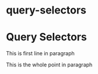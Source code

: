 # query-selectors
<html>
    <head>
        <title> DOM Manipulations</title>
    </head>
    <body>
        <h1>Query Selectors</h1>
        <p class="example">This is first line in paragraph</p>
        <p id="unique">This is the whole point in paragraph</p>
        <p style="display:none;">This is end of paragraph</p>
        <script>
            document.querySelector("p#unique").style.backgroundColor="green";    
        </script>
    </body>        
</html>
